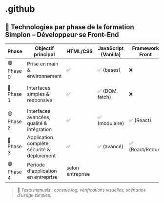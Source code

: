 # .github

## 🧰 Technologies par phase de la formation Simplon – Développeur·se Front-End

| Phase | Objectif principal                                   | HTML/CSS | JavaScript (Vanilla) | Framework Front | API REST | Tests               | CI/CD             | Outils complémentaires                        |
|-------|------------------------------------------------------|----------|------------------------|------------------|----------|---------------------|-------------------|-----------------------------------------------|
| 🟢 Phase 0 | Prise en main & environnement                    | ✅        | ✅ (bases)             | ❌               | ❌       | ❌                  | ❌                | Git, GitHub, Terminal, VS Code, Markdown       |
| 🔵 Phase 1 | Interfaces simples & responsive                  | ✅        | ✅ (DOM, fetch)        | ❌               | ✅       | 🔸 (manuels)        | ❌                | DevTools, WCAG Checker, json-server (mock API) |
| 🟡 Phase 2 | Interfaces avancées, qualité & intégration       | ✅        | ✅ (modulaire)         | ✅ (React)       | ✅       | ✅ (Jest, Cypress)  | ✅ (GitHub Actions) | ESLint, Prettier, Vite, Webpack                |
| 🔴 Phase 3 | Application complète, sécurité & déploiement     | ✅        | ✅ (avancé)            | ✅ (React/Redux) | ✅       | ✅✅ (E2E, Lighthouse)| ✅✅ (CI + CD)     | Netlify/Vercel, Firebase, qrcode.react         |
| 🟣 Phase 4 | Période d'application en entreprise              | selon entreprise           |                  |                  |          |                     |                   | Adaptation à l'environnement pro               |

> 🔸 *Tests manuels : console.log, vérifications visuelles, scénarios d’usage simples.*
